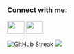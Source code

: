 <h3 align="left">Connect with me:</h3>
<p align="left">

<a href="https://www.linkedin.com/in/gaurav-bora-1b0601184/" target="blank"><img align="center" src="https://cdn.jsdelivr.net/npm/simple-icons@3.0.1/icons/linkedin.svg" alt="" height="30" width="40" /></a>
<a href="https://www.instagram.com/phoenix_connection__/" target="blank"><img align="center" src="https://cdn.jsdelivr.net/npm/simple-icons@3.0.1/icons/instagram.svg" alt="" height="30" width="40" /></a>

</p>

[![GitHub Streak](https://github-readme-streak-stats.herokuapp.com/?user=Itachi-Ucchiha)](https://git.io/streak-stats)
![](https://komarev.com/ghpvc/?username=Itachi-Ucchiha)
